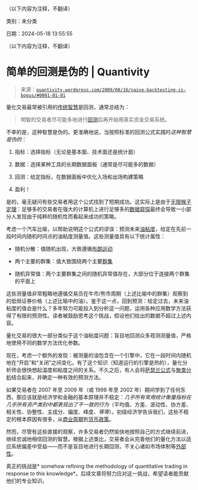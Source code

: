 （以下内容为注释，不翻译）

类别：未分类

日期：2024-05-18 13:55:55

（以下内容为注释，不翻译）

# 简单的回测是伪的 | Quantivity

> 来源：[`quantivity.wordpress.com/2009/08/16/naive-backtesting-is-bogus/#0001-01-01`](https://quantivity.wordpress.com/2009/08/16/naive-backtesting-is-bogus/#0001-01-01)

量化交易最常被引用的[传统智慧](http://en.wikipedia.org/wiki/Conventional_wisdom)是回测，通常总结为：

> 明智的交易者尽可能多地进行[回测](http://en.wikipedia.org/wiki/Backtesting)后再开始用真实资金交易系统。

不幸的是，这种智慧是伪的。更准确地说，当按照标准的回测公式实践时*这种智慧是伪的*：

1.  指标：选择指标（无论是基本面、技术面还是统计面）

1.  数据：选择某种工具的长期数据面板（通常是尽可能多的数据）

1.  回测：给定指标，在数据面板中优化入场和出场构建策略

1.  盈利！

是的，毫无疑问有些交易者用这个公式找到了短期成功。这实际上是由于[无限猴子定理](http://en.wikipedia.org/wiki/Infinite_monkey_theorem)：足够多的交易者在强大的计算机上进行足够多的[数据窥探](http://en.wikipedia.org/wiki/Data-snooping_bias)最终会导致一小部分人发现由于纯粹的随机性而看起来成功的策略。

考虑一个汽车比喻，以帮助说明这个公式的谬误：预测未来[油粘度](http://en.wikipedia.org/wiki/Viscosity)，给定在先前一段时间内随机时间点的油粘度测量值。这些测量值具有以下统计属性：

+   随机分散：值随机出现，大致遵循[布朗运动](http://en.wikipedia.org/wiki/Brownian_motion)

+   两个主要的群集：值大致围绕两个主要[群集](http://en.wikipedia.org/wiki/Cluster_analysis)

+   随机异常值：两个主要群集之间的随机异常值存在，大部分位于连接两个群集的平面上

这些测量值非常粗略地遵循交易员在牛市/熊市周期（上述比喻中的群集）观察到的低频证券价格（上述比喻中的油）。鉴于这一点，回到预测：给定过去，未来油粘度的值会是什么？多年努力可能投入到分析这一问题，运用各种应用数学方法获得了有限的预测性。读者被鼓励思考这个挑战，假设他们给出的数据不超过上述内容。

量化交易的很大一部分类似于这个油粘度问题：盲目地回测众多观测测量值，严格地使用不同的数学方法优化参数。

现在，考虑一个额外的发现：被测量的油包含在一个引擎中，它在一段时间内随机地在“开启”和“关闭”之间变化。有了这个知识（知道运行的引擎是热的），量化分析师会很快想起温度和粘度之间的关系。不久之后，有人会将[萨瑟兰公式](http://en.wikipedia.org/wiki/Viscosity#Effect_of_temperature_on_the_viscosity_of_a_gas)与[聚类分析](http://en.wikipedia.org/wiki/Cluster_analysis)结合起来，并确定一种有效的预测方法。

如果交易者在 2007 年至 2009 年（或 1998 年至 2002 年）期间学到了任何东西，那应该就是经济学和金融的基本原理并不稳定：*几乎所有常用统计衡量指标在几乎所有资产类别中都表现出了不一致的行为*（平均值、方差、波动性、协方差、相关性、协整性、主成分、偏度、峰度、*等等*）。初级经济学告诉我们，这些不稳定的根本原因有很多，从[商业周期](http://en.wikipedia.org/wiki/Business_cycle)到[货币政策](http://en.wikipedia.org/wiki/Monetary_policy)。

然而，尽管有这些直接的观察，许多交易者仍然愉快地按照自己的方式继续前进，继续忠诚地相信回测的智慧。根据上述类比，交易者会从完善他们的量化方法以适应系统偏差中受益——而不是盲目地进行长期回测，不关心诸如市场体制等[外部性](http://en.wikipedia.org/wiki/Externality)。

真正的挑战是* somehow refining the methodology of quantitative trading in response to this knowledge*。后续文章将努力应对这一挑战，希望读者能贡献他们的专业知识。

